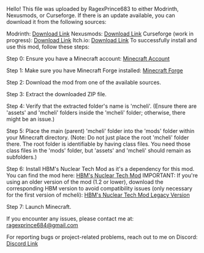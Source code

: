 Hello! This file was uploaded by RagexPrince683 to either Modrinth, Nexusmods, or Curseforge. If there is an update available, you can download it from the following sources:

Modrinth: [Download Link](https://modrinth.com/mod/mcheli-o)
Nexusmods: [Download Link](https://www.nexusmods.com/minecraft/mods/375)
Curseforge (work in progress): [Download Link](https://legacy.curseforge.com/minecraft/mc-mods/mcheli-overdrive)
Itch.io: [Download Link](https://ragexprince683.itch.io/mcheli-overdrive)
To successfully install and use this mod, follow these steps:



Step 0: Ensure you have a Minecraft account: [Minecraft Account](https://www.minecraft.net/en-us)


Step 1: Make sure you have Minecraft Forge installed: [Minecraft Forge](https://files.minecraftforge.net/)


Step 2: Download the mod from one of the available sources.


Step 3: Extract the downloaded ZIP file.


Step 4: Verify that the extracted folder's name is 'mcheli'. (Ensure there are 'assets' and 'mcheli' folders inside the 'mcheli' folder; otherwise, there might be an issue.)


Step 5: Place the main (parent) 'mcheli' folder into the 'mods' folder within your Minecraft directory. (Note: Do not just place the root 'mcheli' folder there. The root folder is identifiable by having class files. You need those class files in the 'mods' folder, but 'assets' and 'mcheli' should remain as subfolders.)


Step 6: Install HBM's Nuclear Tech Mod as it's a dependency for this mod. You can find the mod here: [HBM's Nuclear Tech Mod](https://github.com/HbmMods/Hbm-s-Nuclear-Tech-GIT) IMPORTANT: If you're using an older version of the mod (1.2 or lower), download the corresponding HBM version to avoid compatibility issues (only necessary for the first version of mcheli): [HBM's Nuclear Tech Mod Legacy Version](https://github.com/HbmMods/Hbm-s-Nuclear-Tech-GIT/releases/tag/1.0.27X3920)


Step 7: Launch Minecraft.



If you encounter any issues, please contact me at: ragexprince684@gmail.com

For reporting bugs or project-related problems, reach out to me on Discord: [Discord Link](https://discord.gg/uQK6QF2TeA)
